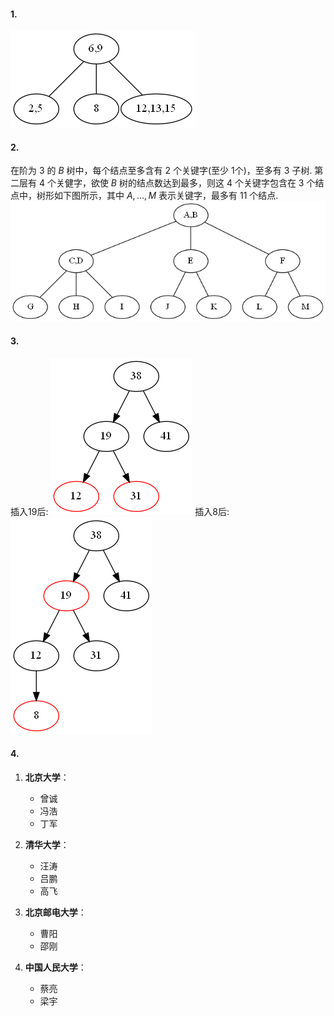 #### 1.
![](../../image/11-1.png)

#### 2.
在阶为 $3$ 的 $B$ 树中，每个结点至多含有 $2$ 个关键字(至少 $1$个)，至多有 $3$ 子树. 第二层有 $4$ 个关健字，欲使 $B$ 树的结点数达到最多，则这 $4$ 个关键字包含在 $3$ 个结点中，树形如下图所示，其中 $A,\dots,M$ 表示关键字，最多有 $11$ 个结点.
![](../../image/11-2.png)
#### 3.
插入19后:
![](../../image/11-3-1.png)
插入8后:
![](../../image/11-3-2.png)

#### 4.

1. **北京大学**：
   - 曾诚
   - 冯浩
   - 丁军

2. **清华大学**：
   - 汪涛
   - 吕鹏
   - 高飞

3. **北京邮电大学**：
   - 曹阳
   - 邵刚

4. **中国人民大学**：
   - 蔡亮
   - 梁宇
